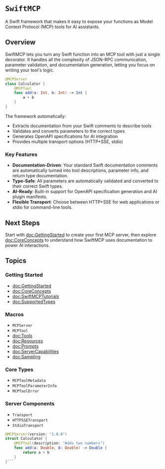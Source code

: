 # ``SwiftMCP``

A Swift framework that makes it easy to expose your functions as Model Context Protocol (MCP) tools for AI assistants.

## Overview

SwiftMCP lets you turn any Swift function into an MCP tool with just a single decorator. It handles all the complexity of JSON-RPC communication, parameter validation, and documentation generation, letting you focus on writing your tool's logic.

```swift
@MCPServer
class Calculator {
    @MCPTool
    func add(a: Int, b: Int) -> Int {
        a + b
    }
}
```

The framework automatically:
- Extracts documentation from your Swift comments to describe tools
- Validates and converts parameters to the correct types
- Generates OpenAPI specifications for AI integration
- Provides multiple transport options (HTTP+SSE, stdio)

### Key Features

- **Documentation-Driven**: Your standard Swift documentation comments are automatically turned into tool descriptions, parameter info, and return type documentation.
- **Type-Safe**: All parameters are automatically validated and converted to their correct Swift types.
- **AI-Ready**: Built-in support for OpenAPI specification generation and AI plugin manifests.
- **Flexible Transport**: Choose between HTTP+SSE for web applications or stdio for command-line tools.

## Next Steps

Start with <doc:GettingStarted> to create your first MCP server, then explore <doc:CoreConcepts> to understand how SwiftMCP uses documentation to power AI interactions.

## Topics

### Getting Started

- <doc:GettingStarted>
- <doc:CoreConcepts>
- <doc:SwiftMCPTutorials>
- <doc:SupportedTypes>

### Macros

- ``MCPServer``
- ``MCPTool``
- <doc:Tools>
- <doc:Resources>
- <doc:Prompts>
- <doc:ServerCapabilities>
- <doc:Sampling>

### Core Types

- ``MCPToolMetadata``
- ``MCPToolParameterInfo``
- ``MCPToolError``

### Server Components

- ``Transport``
- ``HTTPSSETransport``
- ``StdioTransport``

```swift
@MCPServer(version: "1.0.0")
struct Calculator {
    @MCPTool(description: "Adds two numbers")
    func add(a: Double, b: Double) -> Double {
        return a + b
    }
}``` 
